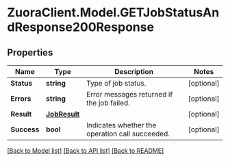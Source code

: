 # ZuoraClient.Model.GETJobStatusAndResponse200Response

## Properties

Name | Type | Description | Notes
------------ | ------------- | ------------- | -------------
**Status** | **string** | Type of job status. | [optional] 
**Errors** | **string** | Error messages returned if the job failed. | [optional] 
**Result** | [**JobResult**](JobResult.md) |  | [optional] 
**Success** | **bool** | Indicates whether the operation call succeeded. | [optional] 

[[Back to Model list]](../README.md#documentation-for-models) [[Back to API list]](../README.md#documentation-for-api-endpoints) [[Back to README]](../README.md)

